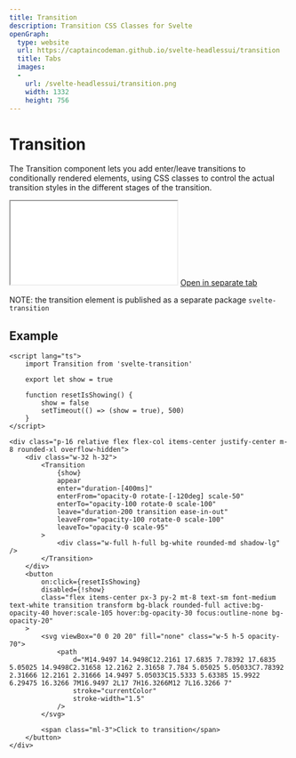 ```yaml
---
title: Transition
description: Transition CSS Classes for Svelte
openGraph:
  type: website
  url: https://captaincodeman.github.io/svelte-headlessui/transition
  title: Tabs
  images:
  -
    url: /svelte-headlessui/transition.png
    width: 1332
    height: 756
---
```


# Transition

The Transition component lets you add enter/leave transitions to conditionally rendered elements, using CSS classes to control the actual transition styles in the different stages of the transition.

<iframe class="w-full h-[378px] rounded-xl border-none" src="./example/transition"></iframe>
<a href="./example/transition" target="_blank">
	Open in separate tab
</a>

NOTE: the transition element is published as a separate package `svelte-transition`

## Example

```svelte
<script lang="ts">
	import Transition from 'svelte-transition'

	export let show = true

	function resetIsShowing() {
		show = false
		setTimeout(() => (show = true), 500)
	}
</script>

<div class="p-16 relative flex flex-col items-center justify-center m-8 rounded-xl overflow-hidden">
	<div class="w-32 h-32">
		<Transition
			{show}
			appear
			enter="duration-[400ms]"
			enterFrom="opacity-0 rotate-[-120deg] scale-50"
			enterTo="opacity-100 rotate-0 scale-100"
			leave="duration-200 transition ease-in-out"
			leaveFrom="opacity-100 rotate-0 scale-100"
			leaveTo="opacity-0 scale-95"
		>
			<div class="w-full h-full bg-white rounded-md shadow-lg" />
		</Transition>
	</div>
	<button
		on:click={resetIsShowing}
		disabled={!show}
		class="flex items-center px-3 py-2 mt-8 text-sm font-medium text-white transition transform bg-black rounded-full active:bg-opacity-40 hover:scale-105 hover:bg-opacity-30 focus:outline-none bg-opacity-20"
	>
		<svg viewBox="0 0 20 20" fill="none" class="w-5 h-5 opacity-70">
			<path
				d="M14.9497 14.9498C12.2161 17.6835 7.78392 17.6835 5.05025 14.9498C2.31658 12.2162 2.31658 7.784 5.05025 5.05033C7.78392 2.31666 12.2161 2.31666 14.9497 5.05033C15.5333 5.63385 15.9922 6.29475 16.3266 7M16.9497 2L17 7H16.3266M12 7L16.3266 7"
				stroke="currentColor"
				stroke-width="1.5"
			/>
		</svg>

		<span class="ml-3">Click to transition</span>
	</button>
</div>
```

